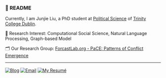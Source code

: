 ### 🫡 README

Currently, I am Junjie Liu, a PhD student at [Political Science](https://www.tcd.ie/Political_Science/) of [Trinity College Dublin](https://www.tcd.ie). 

🔭 Research Interest: Computational Social Science, Natural Language Processing, Graph-based Model

🗂️ Our Research Group: [ForcastLab.org - PaCE: Patterns of Conflict Emergence](https://www.forecastlab.org)

<hr>

<a href="https://blog.cklau.cc" target="_blank"><img align="center" alt="Blog" src="https://img.shields.io/badge/My%20Blog: 特倫蘇的日與夜-E97451"/></a>
<a href="mailto:" target="_blank"><img align="center" alt="Email" src="https://img.shields.io/badge/Mail Email: me [AT] cklau.cc-51C6E9"/></a>
<a href="[https://blog.cklau.cc](https://terencelau-my.sharepoint.com/:b:/g/personal/terencelau_terencelau_onmicrosoft_com/ESH1R1joUSxOghfIGc1r9-UBL36zElJeNgYwazTSi7LNog?e=Ecmvdy)" target="_blank"><img align="center" alt="My Resumé" src="https://img.shields.io/badge/My%20Resumé PDF -C6E951"/></a>

<!-- [![Anurag's github stats](https://github-readme-stats.vercel.app/api?username=TerenceLiu98)](https://github.com/anuraghazra/github-readme-stats) -->
